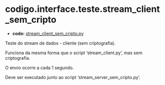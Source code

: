 <a id="codigo-interface-teste-stream-client-sem-cripto"></a>

# codigo.interface.teste.stream_client_sem_cripto

* **code:**
  [stream_client_sem_cripto.py](../../../../codigo/interface/teste/stream_client_sem_cripto.py)

<a id="module-codigo.interface.teste.stream_client_sem_cripto"></a>

Teste do stream de dados - cliente (sem criptografia).

Funciona da mesma forma que o script ‘stream_client.py’, mas sem criptografia.

O envio ocorre a cada 1 segundo.

Deve ser executado junto ao script ‘stream_server_sem_cripto.py’.
